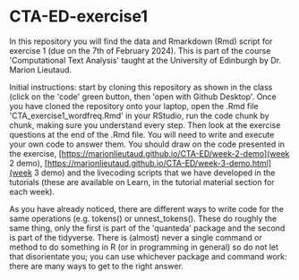# CTA-ED-exercise1
In this repository you will find the data and Rmarkdown (Rmd) script for exercise 1 (due on the 7th of February 2024). This is part of the course 'Computational Text Analysis' taught at the University of Edinburgh by Dr. Marion Lieutaud.

Initial instructions: start by cloning this repository as shown in the class (click on the 'code' green button, then 'open with Github Desktop'. Once you have cloned the repository onto your laptop, open the .Rmd file 'CTA_exercise1_wordfreq.Rmd' in your RStudio, run the code chunk by chunk, making sure you understand every step. Then look at the exercise questions at the end of the .Rmd file. You will need to write and execute your own code to answer them. You should draw on the code presented in the exercise, [https://marionlieutaud.github.io/CTA-ED/week-2-demo](week 2 demo), [https://marionlieutaud.github.io/CTA-ED/week-3-demo.html](week 3 demo) and the livecoding scripts that we have developed in the tutorials (these are available on Learn, in the tutorial material section for each week). 

As you have already noticed, there are different ways to write code for the same operations (e.g. tokens() or unnest_tokens(). These do roughly the same thing, only the first is part of the 'quanteda' package and the second is part of the tidyverse. There is (almost) never a single command or method to do something in R (or in programming in general) so do not let that disorientate you; you can use whichever package and command work: there are many ways to get to the right answer.
